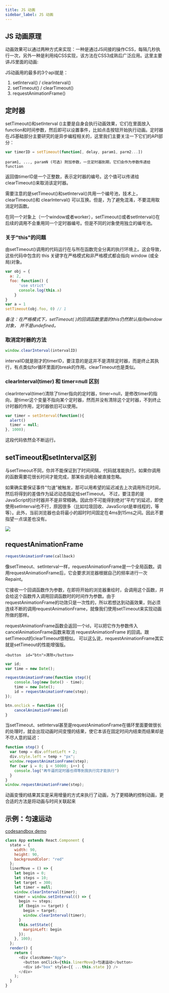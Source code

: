 ```yaml
---
title: JS 动画
sidebar_label: JS 动画
---
```


## JS 动画原理

动画效果可以通过两种方式来实现：一种是通过JS间接的操作CSS，每隔几秒执行一次，另外一种是利用纯CSS实现，该方法在CSS3成熟后广泛应用。这里主要讲JS里面的动画:

JS动画用的最多的3个api就是：

1. setInterval() / clearInterval()
2. setTimeout() / clearTimeout()
3. requestAnimationFrame()

## 定时器

setTimeout()和setInterval ()主要是自身会执行动画效果，它们在里面放入function和时间参数，然后即可以设置事件，比如点击按钮开始执行动画。定时器在JS基础部分主要研究的是异步编程相关的，这里我们主要关注一下它们的API部分：

```js
var timerID = setTimeout(function[, delay, param1, parm2...])
```

`param1, ..., paramN (可选)
附加参数，一旦定时器到期，它们会作为参数传递给function`

返回值timerID是一个正整数，表示定时器的编号。这个值可以传递给clearTimeout()来取消该定时器。

需要注意的是setTimeout()和setInterval()共用一个编号池，技术上，clearTimeout()和 clearInterval() 可以互换。但是，为了避免混淆，不要混用取消定时函数。

在同一个对象上（一个window或者worker），setTimeout()或者setInterval()在后续的调用不会重用同一个定时器编号。但是不同的对象使用独立的编号池。

### 关于"this"的问题

由setTimeout()调用的代码运行在与所在函数完全分离的执行环境上。这会导致，这些代码中包含的 this 关键字在严格模式和非严格模式都会指向 window (或全局)对象。

```js
var obj = {
  a: 2,
  foo: function() {
      'use strict'
      console.log(this.a)
    }
}
var a = 1
setTimeout(obj.foo, 0) // 1
```

*备注：在严格模式下，setTimeout( )的回调函数里面的this仍然默认指向window对象， 并不是undefined。*

### 取消定时器的方法

```js
window.clearInterval(intervalID)
```

intervalID就是刚才的timerID，要注意的是这并不是清除定时器，而是终止其执行，有点类似for循环里面的break的作用。clearTimeout也是类似。

### clearInterval(timer) 和 timer=null 区别

clearInterval(timer)清除了timer指向的定时器，timer=null，是修改timer的指向，是timer这个变量不指向某个定时器，然而并没有清除这个定时器，不到终止计时器的作用，定时器依旧可以使用。

```js
var timer = setInterval(function(){
  alert()
  timer = null;
}, 1000);
```

这段代码依然会不断运行。

## setTimeout和setInterval区别
与setTimeout不同，你并不能保证到了时间间隔，代码就准能执行。如果你调用的函数需要花很长时间才能完成，那某些调用会被直接忽略。

如果确实要保证事件“匀速”被触发，那可以用希望的延迟减去上次调用所花时间，然后将得到的差值作为延迟动态指定给setTimeout。 不过，要注意的是JavaScript的计时器并不是非常精确。因此你不可能得到绝对“平均”的延迟，即使使用setInterval也不行，原因很多（比如垃圾回收、JavaScript是单线程的，等等）。此外，当前浏览器也会将最小的超时时间固定在4ms到15ms之间。因此不要指望一点误差也没有。

![](https://cosmos-x.oss-cn-hangzhou.aliyuncs.com/hm3Yaq.png)

## requestAnimationFrame

```js
requestAnimationFrame(callback)
```

像setTimeout、setInterval一样，requestAnimationFrame是一个全局函数。调用requestAnimationFrame后，它会要求浏览器根据自己的频率进行一次Repaint。

它接收一个回调函数作为参数，在即将开始的浏览器重绘时，会调用这个函数，并会给这个函数传入调用回调函数时的时间作为参数。由于requestAnimationFrame的功效只是一次性的，所以若想达到动画效果，则必须连续不断的调用requestAnimationFrame，就像我们使用setTimeout来实现动画所做的那样。

requestAnimationFrame函数会返回一个id，可以把它作为参数传入cancelAnimationFrame函数来取消 requestAnimationFrame 的回调。跟setTimeout的clearTimeout很相似。 可以这么说，requestAnimationFrame其实就是setTimeout的性能增强版。
```
<button  id="btn">清除</button>
```
```js
var id;
var time = new Date();

requestAnimationFrame(function step(){
    console.log(new Date() - time);
    time = new Date();
    id = requestAnimationFrame(step);
});

btn.onclick = function (){
    cancelAnimationFrame(id)
}
```

当setTimeout、setInterval甚至是requestAnimationFrame在循环里面要做很长的处理时，就会出现动画时间变慢的结果，使它本该在固定时间内结束而结果却是不尽人意的延迟：
```js
function step() {
  var temp = div.offsetLeft + 2;
  div.style.left = temp + "px";
  window.requestAnimationFrame(step);
  for (var i = 0; i < 50000; i++) {
    console.log("再牛逼的定时器也得等到我执行完才能执行")
  }
}
window.requestAnimationFrame(step);
```
动画变慢的结果其实是采用增量的方式来执行了动画，为了更精确的控制动画，更合适的方法是将动画与时间关联起来

## 示例：匀速运动
[codesandbox demo](https://codesandbox.io/s/jsdonghuayunsuyundong-5sxqh)
```js
class App extends React.Component {
  state = {
    width: 90,
    height: 90,
    backgroundColor: "red"
  };
  linerMove = () => {
    let begin = 0;
    let steps = 10;
    let target = 300;
    let timer = null;
    window.clearInterval(timer);
    timer = window.setInterval(() => {
      begin += steps;
      if (begin >= target) {
        begin = target;
        window.clearInterval(timer);
      }
      this.setState({
        marginLeft: begin
      });
    }, 100);
  };
  render() {
    return (
      <div className="App">
        <button onClick={this.linerMove}>匀速运动</button>
        <div id="box" style={{ ...this.state }} />
      </div>
    );
  }
}
```
